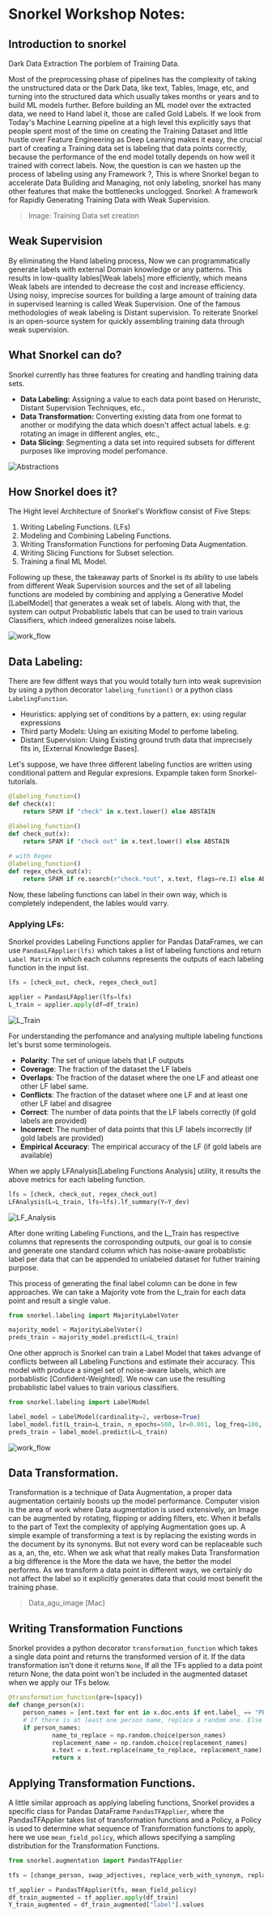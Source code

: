 # Snorkel Workshop Notes:

## Introduction to snorkel

Dark Data Extraction
The porblem of Training Data.

Most of the preprocessing phase of pipelines has the complexity of 
taking the unstructured data or the Dark Data, like text, Tables, Image, etc, and turning into the structured data which usually takes months or years and to build ML models further.
Before building an ML model over the extracted data, we need to Hand label it, those are called Gold Labels. If we look from Today's Machine Learning pipeline at a high level this explicitly says that people spent most of the time on creating the Training Dataset and little hustle over Feature Engineering as Deep Learning makes it easy, the crucial part of creating a Training data set is labeling that data points correctly, because the performance of the end model totally depends on how well it trained with correct labels. Now, the question is can we hasten up the process of labeling using any Framework ?, This is where Snorkel began to accelerate Data Building and Managing, not only labeling, snorkel has many other features that make the bottlenecks unclogged.
Snorkel: A framework for Rapidly Generating Training Data with Weak Supervision.
> Image: Training Data set creation
## Weak Supervision
By eliminating the Hand labeling process, Now we can programmatically generate labels with external Domain knowledge or any patterns. This results in low-quality lables[Weak labels] more efficiently, which means Weak labels are intended to decrease the cost and increase efficiency. 
Using noisy, imprecise sources for building a large amount of training data in supervised learning is called Weak Supervision. One of the famous methodologies of weak labeling is Distant supervision.
To reiterate Snorkel is an open-source system for quickly assembling training data through weak supervision.

## What Snorkel can do?
Snorkel currently has three features for creating and handling training data sets.
- **Data Labeling:** Assigning a value to each data point based on Heruristc, Distant Supervision Techniques, etc.,
- **Data Transformation:** Converting existing data from one format to another or modifying the data which doesn't affect actual labels. e.g: rotating an image in different angles, etc.,
- **Data Slicing:** Segmenting a data set into required subsets for different purposes like improving model perfomance.

![Abstractions](/Images/fig_abstractions.png)


## How Snorkel does it?
The Hight level Architecture of Snorkel's Workflow consist of Five Steps:

1. Writing Labeling Functions. (LFs) 
2. Modeling and Combining Labeling Functions.
3. Writing Transformation Functions for perfoming Data Augmentation.
4. Writing Slicing Functions for Subset selection.
5. Training a final ML Model.

Following up these, the takeaway parts of Snorkel is its ability to use labels from different Weak Supervision sources and the set of all labeling functions are modeled by combining and applying a Generative Model [LabelModel] that generates a weak set of labels.
Along with that, the system can output Probablistic labels that can be used to train various Classifiers, which indeed generalizes noise labels.

![work_flow](/Images/Snorkel_HighLevel_WorkFlow.png)


## Data Labeling:
There are few diffent ways that you would totally turn into weak suprevision by using  a python decorator `labeling_function()` or a python class `LabelingFunction`.
-   Heuristics: applying set of conditions by a pattern, ex: using regular expressions
-   Third party Models: Using an exisiting Model to perfome labeling.
-   Distant Supervision: Using Existing ground truth data that imprecisely fits in, [External Knowledge Bases].

Let's suppose, we have three different labeling functios are written using conditional pattern and Regular expresions.
Expample taken form Snorkel-tutorials.

```python
@labeling_function()
def check(x):
    return SPAM if "check" in x.text.lower() else ABSTAIN

@labeling_function()
def check_out(x):
    return SPAM if "check out" in x.text.lower() else ABSTAIN
  
# with Regex
@labeling_function()
def regex_check_out(x):
    return SPAM if re.search(r"check.*out", x.text, flags=re.I) else ABSTAIN
```
Now, these labeling functions can label in their own way, which is completely independent, the lables would varry. 

### Applying LFs:
Snorkel provides Labeling Functions applier for Pandas DataFrames, we can use `PandasLFApplier(lfs)` which takes a list of labeling functions and return `Label Matrix` in which each columns represents the outputs of each labeling function in the input list.
```python
lfs = [check_out, check, regex_check_out]

applier = PandasLFApplier(lfs=lfs)
L_train = applier.apply(df=df_train)
```
![L_Train](/Images/L_Train.png)

For understanding the perfomance and analysing multiple labeling functions let's burst some terminologeis.

-   **Polarity**: The set of unique labels that LF outputs
-   **Coverage**: The fraction of the dataset the LF labels
-   **Overlaps**: The fraction of the dataset where the one LF and atleast one other LF label same.
-   **Conflicts**: The fraction of the dataset where one LF and at least one other LF label and disagree
-   **Correct**: The number of data points that the LF labels correctly (if gold labels are provided)
-   **Incorrect**: The number of data points that this LF labels incorrectly (if gold labels are provided)
-   **Empirical Accuracy**: The empirical accuracy of the LF (if gold labels are available)

When we apply LFAnalysis[Labeling Functions Analysis] utility, it results the above metrics for each labeling function. 
```python
lfs = [check, check_out, regex_check_out]
LFAnalysis(L=L_train, lfs=lfs).lf_summary(Y=Y_dev)
```
![LF_Analysis](/Images/LFAnalysis.png)

After done writing Labeling Functions, and the L_Train has respective columns that represents the corrosponding outputs, our goal is to consie and  generate one standard column which has noise-aware probablistic label per data that can be appended to unlabeled dataset for futher training purpose.

This process of generating the final label column can be done in few approaches. We can take a Majority vote from the L_train for each data point and result a single value.

```python
from snorkel.labeling import MajorityLabelVoter

majority_model = MajorityLabelVoter()
preds_train = majority_model.predict(L=L_train)
```
One other approch is Snorkel can train a Label Model that takes advange of conflicts between all Labeling Functions and estimate their accuracy. This model with produce a singel set of noise-aware labels, which are porbablistic [Confident-Weighted]. We now can use the resulting probablistic label values to train various classifiers.  
```python
from snorkel.labeling import LabelModel

label_model = LabelModel(cardinality=2, verbose=True)
label_model.fit(L_train=L_train, n_epochs=500, lr=0.001, log_freq=100, seed=123)
preds_train = label_model.predict(L=L_train)
```

![work_flow](/Images/snorkel_Labeling_overview.png)

## Data Transformation.
Transformation is a technique of Data Augmentation, a proper data augmentation certainly boosts up the model performance.  Computer vision is the area of work where Data augmentation is used extensively, an Image can be augmented by rotating, flipping or adding filters, etc. When it befalls to the part of Text the complexity of applying Augmentation goes up. A simple example of transforming a text is by replacing the existing words in the document by its synonyms.  But not every word can be replaceable such as a, an, the, etc. 
When we ask what that really makes Data Transformation a big difference is the More the data we have, the better the model performs.  As we transform a data point in different ways, we certainly do not affect the label so it explicitly generates data that could most benefit the training phase.

>Data_agu_image  [Mac]

## Writing Transformation Functions
Snorkel provides a python decorator `transformation_function` which takes a single data point and returns the transformed version of it. If the data transformation isn't done it returns `None`, If all the TFs applied to a data point return None, the data point won't be included in the augmented dataset when we apply our TFs below.
```python
@transformation_function(pre=[spacy])
def change_person(x):
    person_names = [ent.text for ent in x.doc.ents if ent.label_ == "PERSON"]
    # If there is at least one person name, replace a random one. Else return None.
    if person_names:
            name_to_replace = np.random.choice(person_names)
            replacement_name = np.random.choice(replacement_names)
            x.text = x.text.replace(name_to_replace, replacement_name)
            return x
```
## Applying Transformation Functions.
A  little similar approach as applying labeling functions, Snorkel provides a specific class for Pandas DataFrame `PandasTFApplier`, where the PandasTFApplier takes list of transformation functions and a Policy, a Policy is used to determine what sequence of Transformation functions to apply, here we use `mean_field_policy`, which allows specifying a sampling distribution for the Transformation Functions.
```python
from snorkel.augmentation import PandasTFApplier

tfs = [change_person, swap_adjectives, replace_verb_with_synonym, replace_noun_with_synonym, replace_adjective_with_synonym]

tf_applier = PandasTFApplier(tfs, mean_field_policy)
df_train_augmented = tf_applier.apply(df_train)
Y_train_augmented = df_train_augmented["label"].values
```


